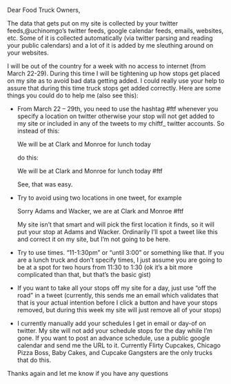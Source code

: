 Dear Food Truck Owners,

The data that gets put on my site is collected by your twitter feeds,@uchinomgo’s twitter feeds, google calendar feeds, emails, websites, etc. Some of it is collected automatically (via twitter parsing and reading your public calendars) and a lot of it is added by me sleuthing around on your websites.

I will be out of the country for a week with no access to internet (from March 22-29). During this time I will be tightening up how stops get placed on my site as to avoid bad data getting added. I could really use your help to assure that during this time truck stops get added correctly. Here are some things you could do to help me (also see this):

* From March 22 – 29th, you need to use the hashtag #ftf whenever you specify a location on twitter otherwise your stop will not get added to my site or included in any of the tweets to my chiftf_ twitter accounts. So instead of this:

  We will be at Clark and Monroe for lunch today

  do this:

  We will be at Clark and Monroe for lunch today #ftf

  See, that was easy.

* Try to avoid using two locations in one tweet, for example

  Sorry Adams and Wacker, we are at Clark and Monroe #ftf

  My site isn’t that smart and will pick the first location it finds, so it will put your stop at Adams and Wacker. Ordinarily I’ll spot a tweet like this and correct it on my site, but I’m not going to be here.

* Try to use times. “11-1:30pm” or “until 3:00” or something like that. If you are a lunch truck and don’t specify times, I just assume you are going to be at a spot for two hours from 11:30 to 1:30 (ok it’s a bit more complicated than that, but that’s the basic gist)

* If you want to take all your stops off my site for a day, just use “off the road” in a tweet (currently, this sends me an email which validates that that is your actual intention before I click a button and have your stops removed, but during this week my site will just remove all of your stops)

* I currently manually add your schedules I get in email or day-of on twitter. My site will not add your schedule stops for the day while I’m gone. If you want to post an advance schedule, use a public google calendar and send me the URL to it. Currently Flirty Cupcakes, Chicago Pizza Boss, Baby Cakes, and Cupcake Gangsters are the only trucks that do this.

Thanks again and let me know if you have any questions